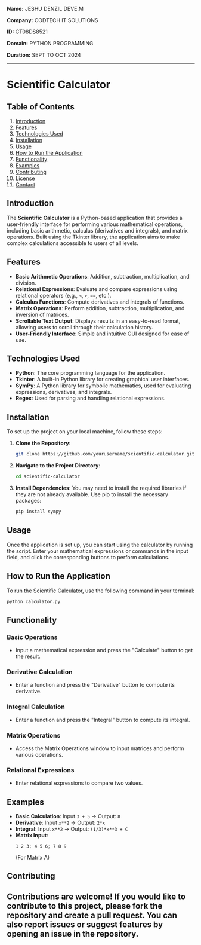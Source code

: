**Name:** JESHU DENZIL DEVE.M

**Company:** CODTECH IT SOLUTIONS

**ID:** CT08DS8521

**Domain:** PYTHON PROGRAMMING

**Duration:** SEPT TO OCT 2024

---

# Scientific Calculator

## Table of Contents
1. [Introduction](#introduction)
2. [Features](#features)
3. [Technologies Used](#technologies-used)
4. [Installation](#installation)
5. [Usage](#usage)
6. [How to Run the Application](#how-to-run-the-application)
7. [Functionality](#functionality)
8. [Examples](#examples)
9. [Contributing](#contributing)
10. [License](#license)
11. [Contact](#contact)

## Introduction
The **Scientific Calculator** is a Python-based application that provides a user-friendly interface for performing various mathematical operations, including basic arithmetic, calculus (derivatives and integrals), and matrix operations. Built using the Tkinter library, the application aims to make complex calculations accessible to users of all levels.

## Features
- **Basic Arithmetic Operations**: Addition, subtraction, multiplication, and division.
- **Relational Expressions**: Evaluate and compare expressions using relational operators (e.g., `<`, `>`, `==`, etc.).
- **Calculus Functions**: Compute derivatives and integrals of functions.
- **Matrix Operations**: Perform addition, subtraction, multiplication, and inversion of matrices.
- **Scrollable Text Output**: Displays results in an easy-to-read format, allowing users to scroll through their calculation history.
- **User-Friendly Interface**: Simple and intuitive GUI designed for ease of use.

## Technologies Used
- **Python**: The core programming language for the application.
- **Tkinter**: A built-in Python library for creating graphical user interfaces.
- **SymPy**: A Python library for symbolic mathematics, used for evaluating expressions, derivatives, and integrals.
- **Regex**: Used for parsing and handling relational expressions.

## Installation
To set up the project on your local machine, follow these steps:

1. **Clone the Repository**:
   ```bash
   git clone https://github.com/yourusername/scientific-calculator.git
   ```

2. **Navigate to the Project Directory**:
   ```bash
   cd scientific-calculator
   ```

3. **Install Dependencies**:
   You may need to install the required libraries if they are not already available. Use pip to install the necessary packages:
   ```bash
   pip install sympy
   ```

## Usage
Once the application is set up, you can start using the calculator by running the script. Enter your mathematical expressions or commands in the input field, and click the corresponding buttons to perform calculations.

## How to Run the Application
To run the Scientific Calculator, use the following command in your terminal:
```bash
python calculator.py
```

## Functionality
### Basic Operations
- Input a mathematical expression and press the "Calculate" button to get the result.

### Derivative Calculation
- Enter a function and press the "Derivative" button to compute its derivative.

### Integral Calculation
- Enter a function and press the "Integral" button to compute its integral.

### Matrix Operations
- Access the Matrix Operations window to input matrices and perform various operations.

### Relational Expressions
- Enter relational expressions to compare two values.

## Examples
- **Basic Calculation**: Input `3 + 5` → Output: `8`
- **Derivative**: Input `x**2` → Output: `2*x`
- **Integral**: Input `x**2` → Output: `(1/3)*x**3 + C`
- **Matrix Input**: 
    ```
    1 2 3; 4 5 6; 7 8 9
    ```
    (For Matrix A) 

## Contributing
Contributions are welcome! If you would like to contribute to this project, please fork the repository and create a pull request. You can also report issues or suggest features by opening an issue in the repository.
---
